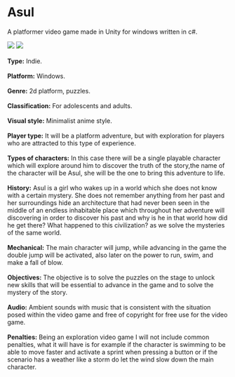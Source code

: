 # Asul
A platformer video game made in Unity for windows written in c#.

![](https://i.imgur.com/S683TuR.jpg)
![](https://i.imgur.com/2VdVv7r.jpg)
<br>
<br>
<strong>Type:</strong> Indie.
<br>
<br>
<strong>Platform:</strong> Windows.
<br>
<br>
<strong>Genre:</strong> 2d platform, puzzles.
<br>
<br>
<strong>Classification:</strong> For adolescents and adults.
<br>
<br>
<strong>Visual style:</strong> Minimalist anime style.
<br>
<br>
<strong>Player type:</strong> It will be a platform adventure, but with exploration for players who are attracted to this type of experience.
<br>
<br>
<strong>Types of characters:</strong> In this case there will be a single playable character which will explore around him to discover the truth of the story,the name of the character will be Asul, she will be the one to bring this adventure to life.
<br>
<br>
<strong>History:</strong> Asul is a girl who wakes up in a world which she does not know with a certain mystery. She does not remember anything from her past and her surroundings hide an architecture that had never been seen in the middle of an endless inhabitable place which throughout her adventure will discovering in order to discover his past and why is he in that world how did he get there? What happened to this civilization? as we solve the mysteries of the same world.
<br>
<br>
<strong>Mechanical:</strong> The main character will jump, while advancing in the game the double jump will be activated, also later on the power to run, swim, and make a fall of blow.
<br>
<br>
<strong>Objectives:</strong> The objective is to solve the puzzles on the stage to unlock new skills that will be essential to advance in the game and to solve the mystery of the story.
<br>
<br>
<strong>Audio:</strong> Ambient sounds with music that is consistent with the situation posed within the video game and free of copyright for free use for the video game.
<br>
<br>
<strong>Penalties:</strong> Being an exploration video game I will not include common penalties, what it will have is for example if the character is swimming to be able to move faster and activate a sprint when pressing a button or if the scenario has a weather like a storm do let the wind slow down the main character.

